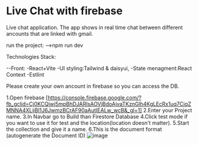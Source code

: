 # Live Chat with firebase

Live chat application. The app shows in real time chat between different ancounts that are linked with gmail.

run the project: -->npm run dev

Technologies Stack:

--Front: -React+Vite  -UI styling:Tailwind & daisyui, -State menagment:React Context -Estlint

Please create your own ancount in firebase so you can access the DB.

1.Open firebase [https://console.firebase.google.com/?fb_gclid=Cj0KCQjwj5mpBhDJARIsAOVjBdoAjvaTKznGlh4KgLEcRx1uq7CiqZMNNA4XLijBI1J6JwmzBCrAF90aAutIEALw_wcB&_gl=1]
2.Enter your Project name.
3.In Navbar go to Build than Firestore Database
4.Click test mode if you want to use it for test and the location(location doesn't matter).
5.Start the collection and give it a name.
6.This is the document format (autogenerate the Document ID) ![image](https://github.com/RediIbra/react-firebase-liveChat/assets/51862776/2d357c6b-bc8c-4640-9acc-9d08cfa43210)

